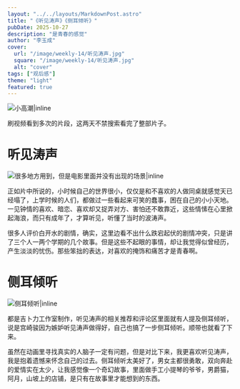 ```yaml
---
layout: "../../layouts/MarkdownPost.astro"
title: "《听见涛声》《侧耳倾听》"
pubDate: 2025-10-27
description: "是青春的感觉"
author: "李玉成"
cover:
  url: "/image/weekly-14/听见涛声.jpg"
  square: "/image/weekly-14/听见涛声.jpg"
  alt: "cover"
tags: ["观后感"]
theme: "light"
featured: true
---
```


![小高潮|inline](/image/weekly-14/小高潮.png)

刷视频看到多次的片段，这两天不禁搜索看完了整部片子。

# 听见涛声

![很多地方用到，但是电影里面并没有出现的场景|inline](/image/weekly-14/听见涛声.jpg)

正如片中所说的，小时候自己的世界很小，仅仅是和不喜欢的人做同桌就感觉天已经塌了，上学时候的人们，都做过一些看起来可笑的蠢事，困在自己的小小天地。一见钟情的喜欢、暗恋、喜欢却又捉弄对方、害怕还不敢靠近，这些情愫在心里掀起海浪，而只有成年了，才算听见，听懂了当时的波涛声。

很多人评价白开水的剧情，确实，这里边看不出什么跌宕起伏的剧情冲突，只是讲了三个人一两个学期的几个故事。但是这些不起眼的事情，却让我觉得似曾经历，产生淡淡的忧伤。那些笨拙的表达，对喜欢的掩饰和痛苦才是青春啊。

# 侧耳倾听

![侧耳倾听|inline](/image/weekly-14/侧耳倾听.png)

都是吉卜力工作室制作，听见涛声的相关推荐和评论区里面就有人提及侧耳倾听，说是宫崎骏因为嫉妒听见涛声做得好，自己也搞了一步侧耳倾听。顺带也就看了下来。

虽然在动画里寻找真实的人脑子一定有问题，但是对比下来，我更喜欢听见涛声，我是抱着遗憾来怀念自己的过去。侧耳倾听太美好了，男女主都很勇敢，双向奔赴的爱情实在太少，让我感觉像一个奇幻故事，里面做手工小提琴的爷爷，男爵猫，阿月，山坡上的店铺，是只有在故事里才能想到的东西。
